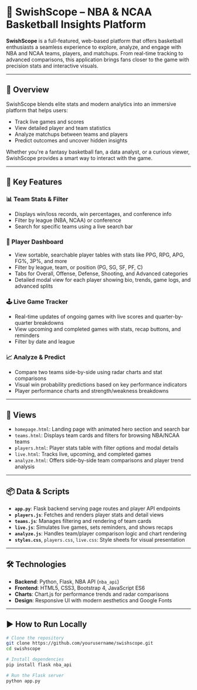 # 🏀 SwishScope – NBA & NCAA Basketball Insights Platform

**SwishScope** is a full-featured, web-based platform that offers basketball enthusiasts a seamless experience to explore, analyze, and engage with NBA and NCAA teams, players, and matchups. From real-time tracking to advanced comparisons, this application brings fans closer to the game with precision stats and interactive visuals.

---

## 🎯 Overview

SwishScope blends elite stats and modern analytics into an immersive platform that helps users:
- Track live games and scores
- View detailed player and team statistics
- Analyze matchups between teams and players
- Predict outcomes and uncover hidden insights

Whether you're a fantasy basketball fan, a data analyst, or a curious viewer, SwishScope provides a smart way to interact with the game.

---

## 🔑 Key Features

### 📊 Team Stats & Filter
- Displays win/loss records, win percentages, and conference info
- Filter by league (NBA, NCAA) or conference
- Search for specific teams using a live search bar

### 👤 Player Dashboard
- View sortable, searchable player tables with stats like PPG, RPG, APG, FG%, 3P%, and more
- Filter by league, team, or position (PG, SG, SF, PF, C)
- Tabs for Overall, Offense, Defense, Shooting, and Advanced categories
- Detailed modal view for each player showing bio, trends, game logs, and advanced splits

### 🕹️ Live Game Tracker
- Real-time updates of ongoing games with live scores and quarter-by-quarter breakdowns
- View upcoming and completed games with stats, recap buttons, and reminders
- Filter by date and league

### 📈 Analyze & Predict
- Compare two teams side-by-side using radar charts and stat comparisons
- Visual win probability predictions based on key performance indicators
- Player performance charts and strength/weakness breakdowns

---

## 🧱 Views

- `homepage.html`: Landing page with animated hero section and search bar
- `teams.html`: Displays team cards and filters for browsing NBA/NCAA teams
- `players.html`: Player stats table with filter options and modal details
- `live.html`: Tracks live, upcoming, and completed games
- `analyze.html`: Offers side-by-side team comparisons and player trend analysis

---

## 📦 Data & Scripts

- **`app.py`**: Flask backend serving page routes and player API endpoints
- **`players.js`**: Fetches and renders player stats and detail views
- **`teams.js`**: Manages filtering and rendering of team cards
- **`live.js`**: Simulates live games, sets reminders, and shows recaps
- **`analyze.js`**: Handles team/player comparison logic and chart rendering
- **`styles.css`**, `players.css`, `live.css`: Style sheets for visual presentation

---

## 🛠️ Technologies

- **Backend**: Python, Flask, NBA API (`nba_api`)
- **Frontend**: HTML5, CSS3, Bootstrap 4, JavaScript ES6
- **Charts**: Chart.js for performance trends and radar comparisons
- **Design**: Responsive UI with modern aesthetics and Google Fonts

---

## ▶️ How to Run Locally

```bash
# Clone the repository
git clone https://github.com/yourusername/swishscope.git
cd swishscope

# Install dependencies
pip install flask nba_api

# Run the Flask server
python app.py

